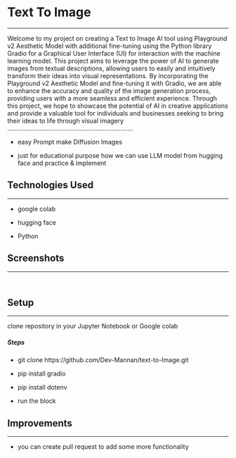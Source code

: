 <h1>Text To Image</h1>
<hr><p>Welcome to my project on creating a Text to Image AI tool using Playground v2 Aesthetic Model with additional fine-tuning using the Python library Gradio for a Graphical User Interface (UI) for interaction with the machine learning model. This project aims to leverage the power of AI to generate images from textual descriptions, allowing users to easily and intuitively transform their ideas into visual representations. By incorporating the Playground v2 Aesthetic Model and fine-tuning it with Gradio, we are able to enhance the accuracy and quality of the image generation process, providing users with a more seamless and efficient experience. Through this project, we hope to showcase the potential of AI in creative applications and provide a valuable tool for individuals and businesses seeking to bring their ideas to life through visual imagery .......................................................................</p><ul>
<li>easy Prompt make Diffusion Images</li>
</ul><ul>
<li>just for educational purpose how  we can use LLM model from hugging face and practice &amp; implement</li>
</ul><h2>Technologies Used</h2>
<hr><ul>
<li>google colab</li>
</ul><ul>
<li>hugging face</li>
</ul><ul>
<li>Python</li>
</ul><h2>Screenshots</h2>
<hr><p><img src="https://i.postimg.cc/0Q1kxYkX/Screenshot-2024-01-10-072411.png" alt=""></p><p><img src="https://i.postimg.cc/mkGtXx1D/Screenshot-2024-01-10-075847.png" alt=""></p><h2>Setup</h2>
<hr><p>clone repository in your Jupyter Notebook or Google colab</p><h5>Steps</h5><ul>
<li>git clone https://github.com/Dev-Mannan/text-to-Image.git</li>
</ul><ul>
<li>pip install gradio</li>
</ul><ul>
<li>pip install dotenv</li>
</ul><ul>
<li>run the block</li>
</ul><h2>Improvements</h2>
<hr><ul>
<li>you can create pull request to add some more functionality</li>
</ul>
